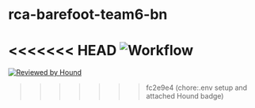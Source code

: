 # rca-barefoot-team6-bn
<<<<<<< HEAD
![Workflow](https://github.com/atlp-rwanda/rca-barefoot-team6-bn//actions/workflows/cd.yml/badge.svg)
=======
[![Reviewed by Hound](https://img.shields.io/badge/Reviewed_by-Hound-8E64B0.svg)](https://houndci.com)
>>>>>>> fc2e9e4 (chore:.env setup and attached Hound badge)
